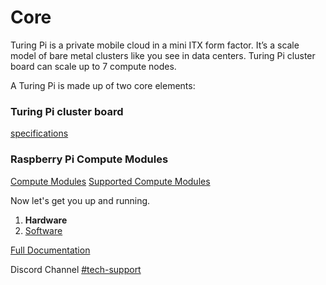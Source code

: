 # Core

Turing Pi is a private mobile cloud in a mini ITX form factor. It’s a scale model of bare metal clusters like you see in data centers. Turing Pi cluster board can scale up to 7 compute nodes.

A Turing Pi is made up of two core elements:

### Turing Pi cluster board

[specifications](https://docs.turingpi.com/turing_pi/children/specs/ "Turing Pi specifications")

### Raspberry Pi Compute Modules

[Compute Modules](#)
[Supported Compute Modules](#)

Now let's get you up and running.

1. **Hardware**
2. [Software](../software/index.md "overview and basic software setup")

[Full Documentation](https://docs.turingpi.com/ "Turing Machines : Full Documentation")

Discord Channel [#tech-support](https://discord.gg/v8tNsSq#tech-support "at any point jump on Discord to ask a question")